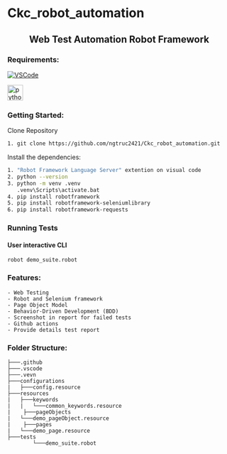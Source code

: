 # Ckc_robot_automation

<h2 align="center"> Web Test Automation Robot Framework </h2>

### Requirements:


[![VSCode](https://img.shields.io/badge/-Visual%20Studio%20Code-%233178C6?logo=visual-studio-code)](https://code.visualstudio.com/download)

<img width="35" height="35" src="https://img.icons8.com/color/25/python--v1.png" alt="python--v1"/>

### Getting Started:

Clone Repository
```bash
1. git clone https://github.com/ngtruc2421/Ckc_robot_automation.git
```
Install the dependencies:

```bash
1. "Robot Framework Language Server" extention on visual code
2. python --version
3. python -m venv .venv
   .venv\Scripts\activate.bat
4. pip install robotframework
5. pip install robotframework-seleniumlibrary
6. pip install robotframework-requests
```
### Running Tests

#### User interactive CLI

```
robot demo_suite.robot
```
### Features:

    - Web Testing
    - Robot and Selenium framework
    - Page Object Model
    - Behavior-Driven Development (BDD)
    - Screenshot in report for failed tests
    - Github actions
    - Provide details test report

### Folder Structure:

```
├───.github
├───.vscode
├───.vevn
├───configurations
|   ├───config.resource
├───resources
|   ├───keywords
|   |   └───common_keywords.resource
|	 ├───pageObjects
|   └───demo_pageObject.resource
|	 ├───pages
|   └───demo_page.resource
├───tests
        └───demo_suite.robot



```

